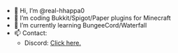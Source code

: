 - 👋 Hi, I’m @real-hhappa0
- 👀 I’m coding Bukkit/Spigot/Paper plugins for Minecraft
- 🌱 I’m currently learning BungeeCord/Waterfall
- 📫 Contact:
  - Discord: [Click here.](https://discord.gg/92dX7ZbPht)
